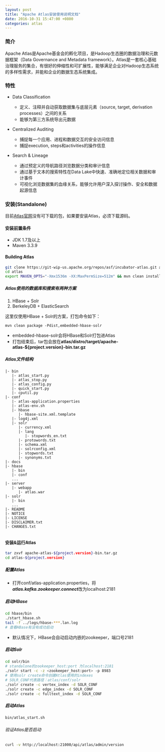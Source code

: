 ```yaml
---
layout: post
title: "Apache Atlas安装使用说明文档"
date: 2016-10-31 15:47:00 +0800
categories: atlas
---
```

### 简介
Apache Atlas是Apache基金会的孵化项目，是Hadoop生态圈的数据治理和元数据框架（Data Governance and Metadata framework）。Atlas是一套核心基础治理服务的集合，有很好的伸缩性和可扩展性，能够满足企业对Hadoop生态系统的多样性需求，并能和企业的数据生态系统集成。

### 特性
* Data Classification
  *  定义、注释并自动获取数据集与底层元素（source, target, derivation processes）之间的关系
  *  能够为第三方系统导出元数据

* Centralized Auditing
  * 捕捉每一个应用、进程和数据交互的安全访问信息
  * 捕捉execution, steps和activities的操作信息

* Search & Lineage
  * 通过预定义的导航路径浏览数据分类和审计信息
  * 通过基于文本的搜索特性在Data Lake中快速、准确地定位相关数据和审计事件
  * 可视化浏览数据集的血缘关系，能够允许用户深入探讨操作、安全和数据起源信息 

### 安装(Standalone)
目前[Atlas官网](atlas.incubator.apache.org)没有可下载的包，如果要安装Atlas，必须下载源码。

#### 安装前置条件
* JDK 1.7及以上
* Maven 3.3.9

#### Building Atlas

```bash
git clone https://git-wip-us.apache.org/repos/asf/incubator-atlas.git atlas
cd atlas
export MAVEN_OPTS="-Xmx1536m -XX:MaxPermSize=512m" && mvn clean install
```
##### Atlas使用的数据库和搜索有两种方案
1. HBase + Solr
2. BerkeleyDB + ElasticSearch

这里仅使用HBase + Solr的方案，打包命令如下：

```
mvn clean package -Pdist,embedded-hbase-solr
```
* embedded-hbase-solr会将HBase和Solr打包进Atlas
* 打包结束后，tar包会放在**atlas/distro/target/apache-atlas-${project.version}-bin.tar.gz**

##### Atlas文件结构

```
|- bin
   |- atlas_start.py
   |- atlas_stop.py
   |- atlas_config.py
   |- quick_start.py
   |- cputil.py
|- conf
   |- atlas-application.properties
   |- atlas-env.sh
   |- hbase
      |- hbase-site.xml.template
   |- log4j.xml
   |- solr
      |- currency.xml
      |- lang
         |- stopwords_en.txt
      |- protowords.txt
      |- schema.xml
      |- solrconfig.xml
      |- stopwords.txt
      |- synonyms.txt
|- docs
|- hbase
   |- bin
   |- conf
   ...
|- server
   |- webapp
      |- atlas.war
|- solr
   |- bin
   ...
|- README
|- NOTICE
|- LICENSE
|- DISCLAIMER.txt
|- CHANGES.txt
   
```

#### 安装&运行Atlas

```bash
tar zxvf apache-atlas-${project.version}-bin.tar.gz
cd atlas-${project.version}
```
##### 配置Atlas
* 打开conf/atlas-application.properties，将***atlas.kafka.zookeeper.connect***改为localhost:2181

##### 启动HBase

```bash
cd hbase/bin
./start_hbase.sh
tail -f ../logs/hbase-***.lan.log  
# 查看HBase有没有成功启动
```
* 默认情况下，HBase会自动启动内嵌的zookeeper，端口号2181

##### 启动Solr

```bash
cd solr/bin
# standalone的zookeeper_host:port 为localhost:2181
./solr start -c -z <zookeeper_host:port> -p 8983
# 使用solr create命令创建Atlas使用的indexes
# SOLR_CONF代表路径：atlas/conf/solr
./solr create -c vertex_index -d SOLR_CONF
./solr create -c edge_index -d SOLR_CONF
./solr create -c fulltext_index -d SOLR_CONF
```
##### 启动Atlas

```bash
bin/atlas_start.sh
```

###### 验证Atlas是否启动

```bash
curl -v http://localhost:21000/api/atlas/admin/version
```
